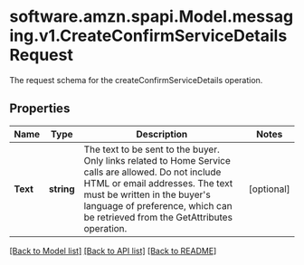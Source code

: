 # software.amzn.spapi.Model.messaging.v1.CreateConfirmServiceDetailsRequest
The request schema for the createConfirmServiceDetails operation.

## Properties

Name | Type | Description | Notes
------------ | ------------- | ------------- | -------------
**Text** | **string** | The text to be sent to the buyer. Only links related to Home Service calls are allowed. Do not include HTML or email addresses. The text must be written in the buyer&#39;s language of preference, which can be retrieved from the GetAttributes operation. | [optional] 

[[Back to Model list]](../README.md#documentation-for-models) [[Back to API list]](../README.md#documentation-for-api-endpoints) [[Back to README]](../README.md)

